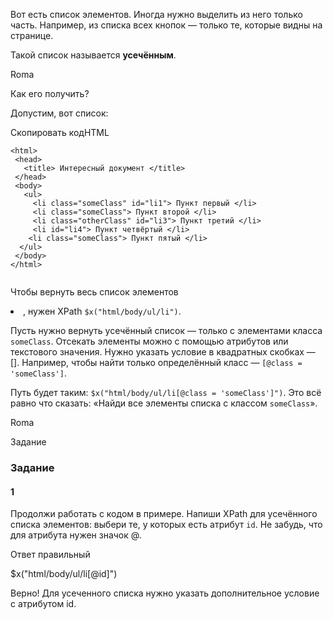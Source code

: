 Вот есть список элементов. Иногда нужно выделить из него только часть. Например, из списка всех кнопок — только те, которые видны на странице.

Такой список называется **усечённым**.

Roma

Как его получить?

Допустим, вот список:

Скопировать кодHTML

```
<html>
 <head>
   <title> Интересный документ </title>
 </head>
 <body>
   <ul>
     <li class="someClass" id="li1"> Пункт первый </li>
     <li class="someClass"> Пункт второй </li>
     <li class="otherClass" id="li3"> Пункт третий </li>
     <li id="li4"> Пункт четвёртый </li>
    <li class="someClass"> Пункт пятый </li> 
  </ul>
 </body>
</html>
 
```

Чтобы вернуть весь список элементов <li>, нужен XPath `$x("html/body/ul/li")`.

Пусть нужно вернуть усечённый список — только с элементами класса `someClass`. Отсекать элементы можно с помощью атрибутов или текстового значения. Нужно указать условие в квадратных скобках — []. Например, чтобы найти только определённый класс — `[@class = 'someClass']`.

Путь будет таким: `$x("html/body/ul/li[@class = 'someClass']")`. Это всё равно что сказать: «Найди все элементы списка с классом `someClass`».

Roma

Задание

### Задание
#### 1
Продолжи работать с кодом в примере. Напиши XPath для усечённого списка элементов: выбери те, у которых есть атрибут `id`. Не забудь, что для атрибута нужен значок @.

Ответ правильный

$x("html/body/ul/li[@id]")

Верно! Для усеченного списка нужно указать дополнительное условие с атрибутом id.